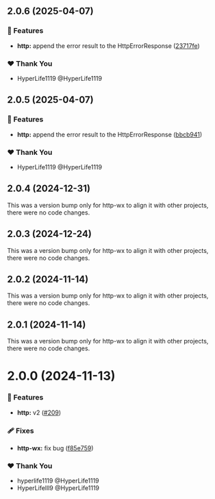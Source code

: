 ## 2.0.6 (2025-04-07)

### 🚀 Features

- **http:** append the error result to the HttpErrorResponse ([23717fe](https://github.com/ngify/ngify/commit/23717fe))

### ❤️ Thank You

- HyperLife1119 @HyperLife1119

## 2.0.5 (2025-04-07)

### 🚀 Features

- **http:** append the error result to the HttpErrorResponse ([bbcb941](https://github.com/ngify/ngify/commit/bbcb941))

### ❤️ Thank You

- HyperLife1119 @HyperLife1119

## 2.0.4 (2024-12-31)

This was a version bump only for http-wx to align it with other projects, there were no code changes.

## 2.0.3 (2024-12-24)

This was a version bump only for http-wx to align it with other projects, there were no code changes.

## 2.0.2 (2024-11-14)

This was a version bump only for http-wx to align it with other projects, there were no code changes.

## 2.0.1 (2024-11-14)

This was a version bump only for http-wx to align it with other projects, there were no code changes.

# 2.0.0 (2024-11-13)

### 🚀 Features

- **http:** v2 ([#209](https://github.com/ngify/ngify/pull/209))

### 🩹 Fixes

- **http-wx:** fix bug ([f85e759](https://github.com/ngify/ngify/commit/f85e759))

### ❤️  Thank You

- hyperlife1119 @HyperLife1119
- HyperLifelll9 @HyperLife1119